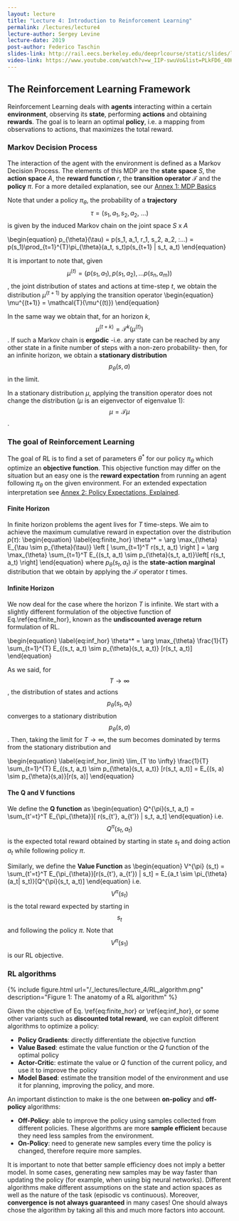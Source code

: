 ```yaml
---
layout: lecture
title: "Lecture 4: Introduction to Reinforcement Learning"
permalink: /lectures/lecture4
lecture-author: Sergey Levine
lecture-date: 2019
post-author: Federico Taschin
slides-link: http://rail.eecs.berkeley.edu/deeprlcourse/static/slides/lec-4.pdf
video-link: https://www.youtube.com/watch?v=w_IIP-swuVo&list=PLkFD6_40KJIwhWJpGazJ9VSj9CFMkb79A
---
```

<!--
Disclaimer and authorship:
This article is provided for free only for your personal informational and entertainment purposes. No commercial use of it is allowed.

Please note there might be mistakes. We would be grateful to receive (constructive) criticism if you spot any. You can reach us at: ai.campus.ai@gmail.com or directly open an issue on our github repo: https://github.com/CampusAI/CampusAI.github.io

If considering to use the text please cite the original author/s of the lecture/paper.
Furthermore, please acknowledge our work by adding a link to our website: https://campusai.github.io/ and citing our names: Oleguer Canal and Federico Taschin.
-->

## The Reinforcement Learning Framework
Reinforcement Learning deals with **agents** interacting within a certain **environment**, observing
its **state**, performing **actions** and obtaining **rewards**. The goal is to learn an
optimal **policy**, i.e. a mapping from observations to actions, that maximizes the total reward.

### Markov Decision Process
The interaction of the agent with the environment is defined as a Markov Decision Process.
The elements of this MDP are the **state space** $S$, the **action space** $A$, the
**reward function** $r$, the **transition operator** $\mathcal{T}$ and the **policy** $\pi$. For a
more detailed explanation, see our [Annex 1: MDP Basics](/lectures/basic_concepts)

Note that under a policy $\pi_{\theta}$, the probability of a
**trajectory** $$\tau = (s_1, a_1, s_2, a_2, \:...)$$ is given by the induced Markov chain on
the joint space $S$ x $A$

\begin{equation}
p_{\theta}(\tau) = p(s_1, a_1, r_1, s_2, a_2, \:...) =
p(s_1)\prod_{t=1}^{T}\pi_{\theta}(a_t, s_t)p(s_{t+1} | s_t, a_t)
\end{equation}

It is important to note that, given $$\mu^{(t)} = (p(s_1 ,a_1), p(s_1, a_2),  ... p(s_n, a_m))$$,
the joint distribution of states and actions at
time-step $t$, we obtain the distribution $\mu^{(t+1)}$ by applying the transition operator
\begin{equation}
\mu^{(t+1)} = \mathcal{T}(\mu^{(t)})
\end{equation}

In the same way we obtain that, for an horizon $k$, $$\mu^{(t+k)} = \mathcal{T}^k (\mu^{(t)})$$.
If such a Markov chain is **ergodic** -i.e. any state can be reached by any other state in a finite
number of steps with a non-zero probability- then, for an infinite horizon, we obtain a **stationary
distribution** $$p_{\theta}(s, a)$$ in the limit. 

In a stationary distribution $\mu$, applying the transition operator does not change the distribution ($\mu$ is an eigenvector of eigenvalue 1):
$$\mu = \mathcal{T}\mu$$.


### The goal of Reinforcement Learning
The goal of RL is to find a set of parameters $\theta^*$ for our policy $\pi_\theta$ which optimize an **objective function**. This objective function may differ on the situation but an easy one is the **reward expectation** from running an agent following $\pi_\theta$ on the given environment. For an extended expectation interpretation see
[Annex 2: Policy Expectations, Explained](/lectures/policy_expectations).

#### Finite Horizon
In finite horizon problems the agent lives for $T$ time-steps. We aim to achieve the maximum 
cumulative reward in expectation over the distribution $p(\tau)$:
\begin{equation}
\label{eq:finite_hor}
\theta^* = \arg \max_{\theta} E_{\tau \sim p_{\theta}(\tau)}
\left [ \sum_{t=1}^T r(s_t, a_t) \right ]
= \arg \max_{\theta} \sum_{t=1}^T E_{(s_t, a_t) \sim p_{\theta}(s_t, a_t)}\left[ r(s_t, a_t) \right]
\end{equation}
where $p_{\theta}(s_t, a_t)$ is the **state-action marginal** distribution that we obtain by applying
the $\mathcal{T}$ operator $t$ times.


#### Infinite Horizon
We now deal for the case where the horizon $T$ is infinite. We start with a slightly different
formulation of the objective function of Eq.\ref{eq:finite_hor}, known as the 
**undiscounted average return** formulation of RL.

\begin{equation}
\label{eq:inf_hor}
\theta^* = \arg \max_{\theta} \frac{1}{T} \sum_{t=1}^{T}
E_{(s_t, a_t) \sim p_{\theta}(s_t, a_t)} [r(s_t, a_t)]
\end{equation}

As we said, for $$T\rightarrow \infty$$, the distribution of states and actions $$p_{\theta}(s_t, a_t)$$
converges to a stationary distribution $$p_{\theta}(s, a)$$. Then, taking the limit for
$T \rightarrow \infty$, the sum becomes dominated by terms from the stationary distribution and

\begin{equation}
\label{eq:inf_hor_limit}
\lim_{T \to \infty} \frac{1}{T} \sum_{t=1}^{T}
E_{(s_t, a_t) \sim p_{\theta}(s_t, a_t)} [r(s_t, a_t)] 
= E_{(s, a) \sim p_{\theta}(s,a)}[r(s, a)]
\end{equation}


#### The Q and V functions
We define the **Q function** as
\begin{equation}
Q^{\pi}(s_t, a_t) = \sum_{t'=t}^T E_{\pi_{\theta}}[ r(s_{t'}, a_{t'}) | s_t, a_t]
\end{equation}
i.e. $$Q^{\pi}(s_t, a_t)$$ is the expected total reward obtained by starting in state $s_t$ and doing
action $a_t$ while following policy $\pi$.

Similarly, we define the **Value Function** as
\begin{equation}
V^{\pi} (s_t) = \sum_{t'=t}^T E_{\pi_{\theta}}[r(s_{t'}, a_{t'}) | s_t] = 
E_{a_t \sim \pi_{\theta}(a_t| s_t)}[Q^{\pi}(s_t, a_t)]
\end{equation}
i.e. $$V^{\pi}(s_t)$$ is the total reward expected by starting in $$s_t$$ and following the policy
$\pi$. Note that $$V^{\pi}(s_1)$$ is our RL objective.


### RL algorithms
{% include figure.html url="/_lectures/lecture_4/RL_algorithm.png" description="Figure 1: The anatomy of a RL algorithm" %}


Given the objective of Eq. \ref{eq:finite_hor} or \ref{eq:inf_hor}, or some other variants such as
**discounted total reward**, we can exploit different algorithms to optimize a policy:
- **Policy Gradients**: directly differentiate the objective function
- **Value Based**: estimate the value function or the $Q$ function of the optimal policy
- **Actor-Critic**: estimate the value or $Q$ function of the current policy, and use it to improve
the policy
- **Model Based**: estimate the transition model of the environment and use it for planning,
improving the policy, and more.


An important distinction to make is the one between **on-policy** and **off-policy** algorithms:
- **Off-Policy**: able to improve the policy using samples collected from different policies.
    These algorithms are more **sample efficient** because they need less samples from the environment.
- **On-Policy**: need to generate new samples every time the policy is changed, therefore require more
    samples.

It is important to note that better sample efficiency does not imply a better model. In some cases,
generating new samples may be way faster than updating the policy (for example, when using big neural
networks). Different algorithms make different assumptions on the state and action spaces as well as
the nature of the task (episodic vs continuous). Moreover, **convergence is not always guaranteed** in
many cases! One should always chose the algorithm by taking all this and much more factors into account.
